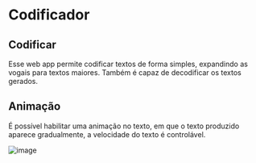 # Codificador

## Codificar

Esse web app permite codificar textos de forma simples, expandindo as vogais para textos maiores. Também é capaz de decodificar os textos gerados.

## Animação

É possível habilitar uma animação no texto, em que o texto produzido aparece gradualmente, a velocidade do texto é controlável.

![image](https://github.com/user-attachments/assets/8104fe2f-d68d-4bc8-acb0-9302fd88396f)
